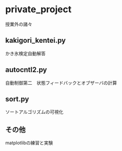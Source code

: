 # private_project
授業外の諸々

## kakigori_kentei.py
かき氷検定自動解答

## autocntl2.py
自動制御第二　状態フィードバックとオブザーバの計算

## sort.py
ソートアルゴリズムの可視化

## その他
matplotlibの練習と実験
